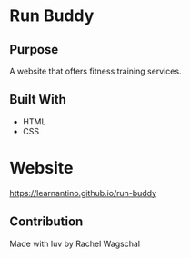 # Run Buddy

## Purpose
A website that offers fitness training services.

## Built With
* HTML
* CSS

# Website
https://learnantino.github.io/run-buddy

## Contribution 
Made with luv by Rachel Wagschal
